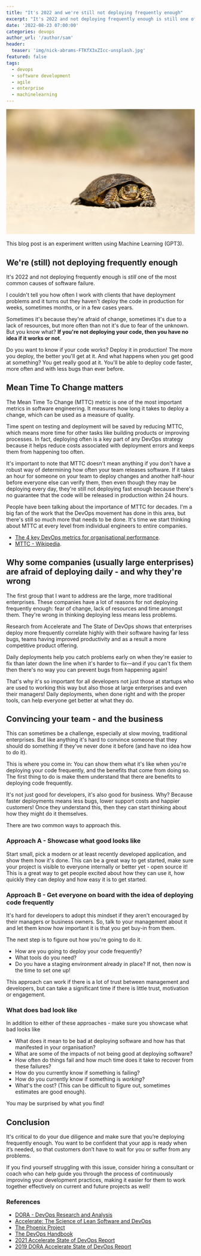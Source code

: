 ```yaml
---
title: "It's 2022 and we're still not deploying frequently enough"
excerpt: "It's 2022 and not deploying frequently enough is still one of the most common causes of software failure."
date: '2022-08-23 07:00:00'
categories: devops
author_url: '/author/sam'
header:
  teaser: 'img/nick-abrams-FTKfX3xZIcc-unsplash.jpg'
featured: false
tags:
  - devops
  - software development
  - agile
  - enterprise
  - machinelearning
---
```


![](/img/nick-abrams-FTKfX3xZIcc-unsplash.jpg)

This blog post is an experiment written using Machine Learning (GPT3).

## We're (still) not deploying frequently enough

It's 2022 and not deploying frequently enough is *still* one of the most common causes of software failure.

I couldn't tell you how often I work with clients that have deployment problems and it turns out they haven't deploy the code in production for weeks, sometimes months, or in a few cases years.

Sometimes it's because they're afraid of change, sometimes it's due to a lack of resources, but more often than not it's due to fear of the unknown. But you know what? **If you're not deploying your code, then you have no idea if it works or not**.

Do you want to know if your code works? Deploy it in production! The more you deploy, the better you'll get at it. And what happens when you get good at something? You get really good at it. You'll be able to deploy code faster, more often and with less bugs than ever before.

## Mean Time To Change matters

The Mean Time To Change (MTTC) metric is one of the most important metrics in software engineering. It measures how long it takes to deploy a change, which can be used as a measure of quality.

Time spent on testing and deployment will be saved by reducing MTTC, which means more time for other tasks like building products or improving processes. In fact, deploying often is a key part of any DevOps strategy because it helps reduce costs associated with deployment errors and keeps them from happening too often.

It's important to note that MTTC doesn't mean anything if you don't have a robust way of determining how often your team releases software. If it takes an hour for someone on your team to deploy changes and another half-hour before everyone else can verify them, then even though they may be deploying every day, they're still not deploying fast enough because there's no guarantee that the code will be released in production within 24 hours.

People have been talking about the importance of MTTC for decades. I'm a big fan of the work that the DevOps movement has done in this area, but there's still so much more that needs to be done. It's time we start thinking about MTTC at every level from individual engineers to entire companies.

- [The 4 key DevOps metrics for organisational performance](https://cloud.google.com/blog/products/devops-sre/using-the-four-keys-to-measure-your-devops-performance).
- [MTTC - Wikipedia](https://en.wikipedia.org/wiki/Mean_time_to_change).

## Why some companies (usually large enterprises) are afraid of deploying daily - and why they're wrong

The first group that I want to address are the large, more traditional enterprises. These companies have a lot of reasons for not deploying frequently enough: fear of change, lack of resources and time amongst them. They're wrong in thinking deploying less means less problems.

Research from Accelerate and The State of DevOps shows that enterprises deploy more frequently correlate highly with their software having far less bugs, teams having improved productivity and as a result a more competitive product offering.

Daily deployments help you catch problems early on when they're easier to fix than later down the line when it's harder to fix—and if you can't fix them then there's no way you can prevent bugs from happening again!

That's why it's so important for all developers not just those at startups who are used to working this way but also those at large enterprises and even their managers! Daily deployments, when done right and with the proper tools, can help everyone get better at what they do.

## Convincing your team - and the business

This can sometimes be a challenge, especially at slow moving, traditional enterprises. But like anything it's hard to convince someone that they should do something if they've never done it before (and have no idea how to do it).

This is where you come in: You can show them what it's like when you're deploying your code frequently, and the benefits that come from doing so. The first thing to do is make them understand that there are benefits to deploying code frequently.

It's not just good for developers, it's also good for business. Why? Because faster deployments means less bugs, lower support costs and happier customers! Once they understand this, then they can start thinking about how they might do it themselves.

There are two common ways to approach this.

### Approach A - Showcase what good looks like

Start small, pick a modern or at least recently developed application, and show them how it's done. This can be a great way to get started, make sure your project is visible to everyone internally or better yet - open source it! This is a great way to get people excited about how they can use it, how quickly they can deploy and how easy it is to get started.

### Approach B - Get everyone on board with the idea of deploying code frequently

It's hard for developers to adopt this mindset if they aren't encouraged by their managers or business owners. So, talk to your management about it and let them know how important it is that you get buy-in from them.

The next step is to figure out how you're going to do it.

- How are you going to deploy your code frequently?
- What tools do you need?
- Do you have a staging environment already in place? If not, then now is the time to set one up!

This approach can work if there is a lot of trust between management and developers, but can take a significant time if there is little trust, motivation or engagement.

### What does bad look like

In addition to either of these approaches - make sure you showcase what bad looks like

- What does it mean to be bad at deploying software and how has that manifested in your organisation?
- What are some of the impacts of not being good at deploying software?
- How often do things fail and how much time does it take to recover from these failures?
- How do you currently know if something is failing?
- How do you currently know if something is *working*?
- What's the cost? (This can be difficult to figure out, sometimes estimates are good enough).

You may be surprised by what you find!

## Conclusion

It's critical to do your due diligence and make sure that you’re deploying frequently enough. You want to be confident that your app is ready when it’s needed, so that customers don’t have to wait for you or suffer from any problems.

If you find yourself struggling with this issue, consider hiring a consultant or coach who can help guide you through the process of continuously improving your development practices, making it easier for them to work together effectively on current and future projects as well!

### References

- [DORA - DevOps Research and Analysis](https://www.devops-research.com/research.html)
- [Accelerate: The Science of Lean Software and DevOps](https://itrevolution.com/book/accelerate/)
- [The Phoenix Project](https://itrevolution.com/the-phoenix-project/)
- [The DevOps Handbook](https://itrevolution.com/the-devops-handbook/)
- [2021 Accelerate State of DevOps Report](https://cloud.google.com/blog/products/devops-sre/announcing-dora-2021-accelerate-state-of-devops-report)
- [2019 DORA Accelerate State of DevOps Report](https://cloud.google.com/blog/products/devops-sre/the-2019-accelerate-state-of-devops-elite-performance-productivity-and-scaling)
